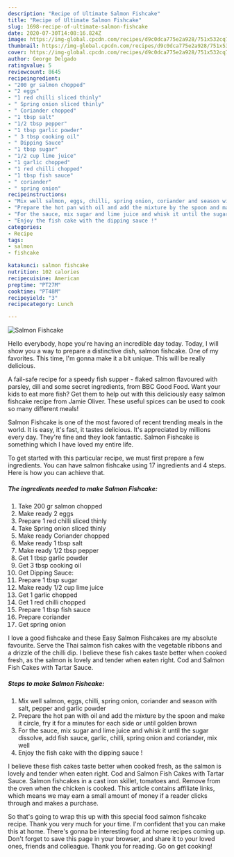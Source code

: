 ```yaml
---
description: "Recipe of Ultimate Salmon Fishcake"
title: "Recipe of Ultimate Salmon Fishcake"
slug: 1698-recipe-of-ultimate-salmon-fishcake
date: 2020-07-30T14:08:16.824Z
image: https://img-global.cpcdn.com/recipes/d9c0dca775e2a928/751x532cq70/salmon-fishcake-recipe-main-photo.jpg
thumbnail: https://img-global.cpcdn.com/recipes/d9c0dca775e2a928/751x532cq70/salmon-fishcake-recipe-main-photo.jpg
cover: https://img-global.cpcdn.com/recipes/d9c0dca775e2a928/751x532cq70/salmon-fishcake-recipe-main-photo.jpg
author: George Delgado
ratingvalue: 5
reviewcount: 8645
recipeingredient:
- "200 gr salmon chopped"
- "2 eggs"
- "1 red chilli sliced thinly"
- " Spring onion sliced thinly"
- " Coriander chopped"
- "1 tbsp salt"
- "1/2 tbsp pepper"
- "1 tbsp garlic powder"
- " 3 tbsp cooking oil"
- " Dipping Sauce"
- "1 tbsp sugar"
- "1/2 cup lime juice"
- "1 garlic chopped"
- "1 red chilli chopped"
- "1 tbsp fish sauce"
- " coriander"
- " spring onion"
recipeinstructions:
- "Mix well salmon, eggs, chilli, spring onion, coriander and season with salt, pepper and garlic powder"
- "Prepare the hot pan with oil and add the mixture by the spoon and make it circle, fry it for a minutes for each side or until golden brown"
- "For the sauce, mix sugar and lime juice and whisk it until the sugar dissolve, add fish sauce, garlic, chilli, spring onion and coriander, mix well"
- "Enjoy the fish cake with the dipping sauce !"
categories:
- Recipe
tags:
- salmon
- fishcake

katakunci: salmon fishcake 
nutrition: 102 calories
recipecuisine: American
preptime: "PT27M"
cooktime: "PT48M"
recipeyield: "3"
recipecategory: Lunch

---
```



![Salmon Fishcake](https://img-global.cpcdn.com/recipes/d9c0dca775e2a928/751x532cq70/salmon-fishcake-recipe-main-photo.jpg)

Hello everybody, hope you're having an incredible day today. Today, I will show you a way to prepare a distinctive dish, salmon fishcake. One of my favorites. This time, I'm gonna make it a bit unique. This will be really delicious.

A fail-safe recipe for a speedy fish supper - flaked salmon flavoured with parsley, dill and some secret ingredients, from BBC Good Food. Want your kids to eat more fish? Get them to help out with this deliciously easy salmon fishcake recipe from Jamie Oliver. These useful spices can be used to cook so many different meals!

Salmon Fishcake is one of the most favored of recent trending meals in the world. It is easy, it's fast, it tastes delicious. It's appreciated by millions every day. They're fine and they look fantastic. Salmon Fishcake is something which I have loved my entire life.


To get started with this particular recipe, we must first prepare a few ingredients. You can have salmon fishcake using 17 ingredients and 4 steps. Here is how you can achieve that.

<!--inarticleads1-->

##### The ingredients needed to make Salmon Fishcake:

1. Take 200 gr salmon chopped
1. Make ready 2 eggs
1. Prepare 1 red chilli sliced thinly
1. Take  Spring onion sliced thinly
1. Make ready  Coriander chopped
1. Make ready 1 tbsp salt
1. Make ready 1/2 tbsp pepper
1. Get 1 tbsp garlic powder
1. Get  3 tbsp cooking oil
1. Get  Dipping Sauce:
1. Prepare 1 tbsp sugar
1. Make ready 1/2 cup lime juice
1. Get 1 garlic chopped
1. Get 1 red chilli chopped
1. Prepare 1 tbsp fish sauce
1. Prepare  coriander
1. Get  spring onion


I love a good fishcake and these Easy Salmon Fishcakes are my absolute favourite. Serve the Thai salmon fish cakes with the vegetable ribbons and a drizzle of the chilli dip. I believe these fish cakes taste better when cooked fresh, as the salmon is lovely and tender when eaten right. Cod and Salmon Fish Cakes with Tartar Sauce. 

<!--inarticleads2-->

##### Steps to make Salmon Fishcake:

1. Mix well salmon, eggs, chilli, spring onion, coriander and season with salt, pepper and garlic powder
1. Prepare the hot pan with oil and add the mixture by the spoon and make it circle, fry it for a minutes for each side or until golden brown
1. For the sauce, mix sugar and lime juice and whisk it until the sugar dissolve, add fish sauce, garlic, chilli, spring onion and coriander, mix well
1. Enjoy the fish cake with the dipping sauce !


I believe these fish cakes taste better when cooked fresh, as the salmon is lovely and tender when eaten right. Cod and Salmon Fish Cakes with Tartar Sauce. Salmon fishcakes in a cast iron skillet, tomatoes and. Remove from the oven when the chicken is cooked. This article contains affiliate links, which means we may earn a small amount of money if a reader clicks through and makes a purchase. 

So that's going to wrap this up with this special food salmon fishcake recipe. Thank you very much for your time. I'm confident that you can make this at home. There's gonna be interesting food at home recipes coming up. Don't forget to save this page in your browser, and share it to your loved ones, friends and colleague. Thank you for reading. Go on get cooking!
